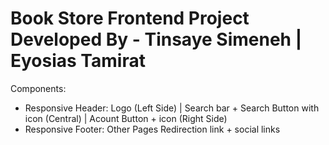 # Book Store Frontend Project Developed By - Tinsaye Simeneh | Eyosias Tamirat

Components:
- Responsive Header: Logo (Left Side) | Search bar + Search Button with icon (Central) | Acount Button + icon (Right Side)
- Responsive Footer: Other Pages Redirection link + social links